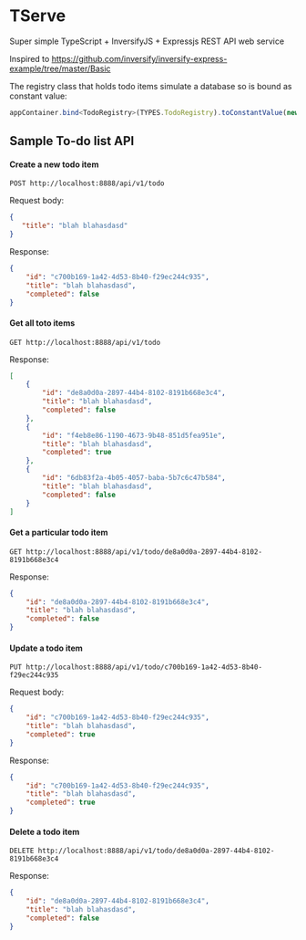 # TServe
Super simple TypeScript + InversifyJS + Expressjs REST API web service

Inspired to https://github.com/inversify/inversify-express-example/tree/master/Basic

The registry class that holds todo items simulate a database so is bound as constant value:

```ts
appContainer.bind<TodoRegistry>(TYPES.TodoRegistry).toConstantValue(new TodoRegistry());
```


## Sample To-do list API

#### Create a new todo item

```
POST http://localhost:8888/api/v1/todo
```

Request body:
```json
{
   "title": "blah blahasdasd"
}
```

Response: 
```json
{
    "id": "c700b169-1a42-4d53-8b40-f29ec244c935",
    "title": "blah blahasdasd",
    "completed": false
}
```

#### Get all toto items

```
GET http://localhost:8888/api/v1/todo
```

Response: 
```json
[
    {
        "id": "de8a0d0a-2897-44b4-8102-8191b668e3c4",
        "title": "blah blahasdasd",
        "completed": false
    },
    {
        "id": "f4eb8e86-1190-4673-9b48-851d5fea951e",
        "title": "blah blahasdasd",
        "completed": true
    },
    {
        "id": "6db83f2a-4b05-4057-baba-5b7c6c47b584",
        "title": "blah blahasdasd",
        "completed": false
    }
]
```

#### Get a particular todo item

```
GET http://localhost:8888/api/v1/todo/de8a0d0a-2897-44b4-8102-8191b668e3c4
```

Response: 
```json
{
    "id": "de8a0d0a-2897-44b4-8102-8191b668e3c4",
    "title": "blah blahasdasd",
    "completed": false
}
```

#### Update a todo item

```
PUT http://localhost:8888/api/v1/todo/c700b169-1a42-4d53-8b40-f29ec244c935
```

Request body:
```json
{
    "id": "c700b169-1a42-4d53-8b40-f29ec244c935",
    "title": "blah blahasdasd",
    "completed": true
}
```

Response: 
```json
{
    "id": "c700b169-1a42-4d53-8b40-f29ec244c935",
    "title": "blah blahasdasd",
    "completed": true
}
```


#### Delete a todo item

```
DELETE http://localhost:8888/api/v1/todo/de8a0d0a-2897-44b4-8102-8191b668e3c4
```

Response: 
```json
{
    "id": "de8a0d0a-2897-44b4-8102-8191b668e3c4",
    "title": "blah blahasdasd",
    "completed": false
}
```